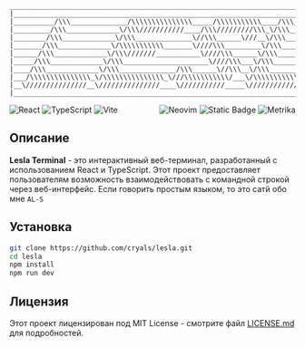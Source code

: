 ```
______________________________________________________________________________________________________
|____________________________________________________________________________________________________|
|__________/\\\______________/\\\\\\\\\\\\\\\_____/\\\\\\\\\\\____/\\\_________________/\\\\\\\\\____|
|_________/\\\_____________\/\\\///////////____/\\\/////////\\\_\/\\\_______________/\\\\\\\\\\\\\___|
|________/\\\_____________\/\\\______________\//\\\______\///__\/\\\______________/\\\/////////\\\___|
|_______/\\\_____________\/\\\\\\\\\\\_______\////\\\_________\/\\\_____________\/\\\_______\/\\\____|
|______/\\\_____________\/\\\///////___________\////\\\______\/\\\_____________\/\\\\\\\\\\\\\\\_____|
|_____/\\\_____________\/\\\_____________________\////\\\___\/\\\_____________\/\\\/////////\\\______|
|____/\\\_____________\/\\\______________/\\\______\//\\\__\/\\\_____________\/\\\_______\/\\\_______|
|___/\\\\\\\\\\\\\\\_\/\\\\\\\\\\\\\\\_\///\\\\\\\\\\\/___\/\\\\\\\\\\\\\\\_\/\\\_______\/\\\________|
|__\///////////////__\///////////////____\///////////_____\///////////////__\///________\///_________|
|____________________________________________________________________________________________________|
```
<div align="center">
<div style="display: flex; justify-content: space-between; align-items: center;">
  <div>
    <img src="https://img.shields.io/badge/react-087ea4?style=for-the-badge&logo=react&logoColor=fff&link=https%3A%2F%2Freact.dev%2F" alt="React">
    <img src="https://img.shields.io/badge/TypeScript-3178c6?style=for-the-badge&logo=typescript&logoColor=fff&link=https%3A%2F%2Fwww.typescriptlang.org%2F" alt="TypeScript">
    <img src="https://img.shields.io/badge/Vite-3f375f?style=for-the-badge&logo=vite&logoColor=fff&link=https%3A%2F%2Fvite.dev%2F" alt="Vite">
  </div>
  <div>
    <img src="https://img.shields.io/badge/neovim-588e3e?style=for-the-badge&logo=neovim&logoColor=fff&link=https%3A%2F%2Fneovim.io%2F" alt="Neovim">
<img alt="Static Badge" src="https://img.shields.io/badge/telegram-blue?style=for-the-badge&logo=telegram&logoColor=fff&link=https%3A%2F%2Ft.me%2Fstopco_ru">
    <img src="https://img.shields.io/badge/Yandex%20Metrika-E37400?style=for-the-badge&logo=google%20analytics&logoColor=white" alt="Metrika">
  </div>
</div>
</div>


## Описание

**Lesla Terminal** - это интерактивный веб-терминал, разработанный с использованием React и TypeScript. Этот проект предоставляет пользователям возможность взаимодействовать с командной строкой через веб-интерфейс. Если говорить простым языком, то это сатй обо мне `AL-S`

## Установка

```bash
git clone https://github.com/cryals/lesla.git
cd lesla
npm install
npm run dev
```

## Лицензия

Этот проект лицензирован под MIT License - смотрите файл [LICENSE.md](./LICENSE.md) для подробностей.
